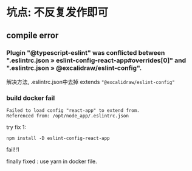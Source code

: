 # 坑点: 不反复发作即可

## compile error

### Plugin "@typescript-eslint" was conflicted between ".eslintrc.json » eslint-config-react-app#overrides[0]" and ".eslintrc.json » @excalidraw/eslint-config".
解决方法, .eslintrc.json中去掉 extends `"@excalidraw/eslint-config"`

### build docker fail
```
Failed to load config "react-app" to extend from.
Referenced from: /opt/node_app/.eslintrc.json
```

try fix 1:
```
npm install -D eslint-config-react-app
```
fail!!1

finally fixed : use yarn in docker file.
